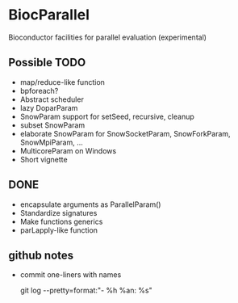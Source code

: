 BiocParallel
============

Bioconductor facilities for parallel evaluation (experimental)

Possible TODO
-------------

+ map/reduce-like function
+ bpforeach?
+ Abstract scheduler
+ lazy DoparParam
+ SnowParam support for setSeed, recursive, cleanup
+ subset SnowParam
+ elaborate SnowParam for SnowSocketParam, SnowForkParam, SnowMpiParam, ...
+ MulticoreParam on Windows
+ Short vignette

DONE
----

+ encapsulate arguments as ParallelParam()
+ Standardize signatures
+ Make functions generics
+ parLapply-like function

github notes
------------

+ commit one-liners with names

    git log --pretty=format:"- %h %an: %s"
